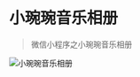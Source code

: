 # 小琬琬音乐相册

> 微信小程序之小琬琬音乐相册

![小琬琬音乐相册](https://raw.githubusercontent.com/xupp/photo/master/photo.jpg)